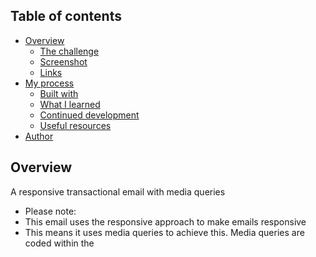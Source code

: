 ## Table of contents

- [Overview](#overview)
  - [The challenge](#the-challenge)
  - [Screenshot](#screenshot)
  - [Links](#links)
- [My process](#my-process)
  - [Built with](#built-with)
  - [What I learned](#what-i-learned)
  - [Continued development](#continued-development)
  - [Useful resources](#useful-resources)
- [Author](#author)

## Overview

A responsive transactional email with media queries

- Please note:
- This email uses the responsive approach to make emails responsive
- This means it uses media queries to achieve this. Media queries are coded within the <style> tag in the <head> tag and although most modern email apps support media queries some don't.
- If viewed in a Gmail app, emails for non-Gmail accounts for example don't support the <style> tag and hence no media queries.
- This email will not look responsive if viewed from the Gmail app on Android and Outlook.
- To build emails that is responsive for all environments, including
  the email apps that do not support modern CSS like media queries I use the fluid hybrid approach to responsive email development.
- Please see examples of this approach in my other emails on my website https://www.annie-indreiten.com/

### The challenge

- Creating a transactional responsive email with media queries.
- Most email apps support modern CSS and media queries but as mentioned above this email doesn't work on small screens
  viewed on Gmail apps or outlook.
- This is a transactional email so I didn't use many media queries.
- The email is being made responsive mainly from setting the container of the email to have a width of 100%. I set this as a media query within the <style> tag

### Screenshot

![](./images/READMEimg.png)

### Links

- Live Site URL: https://

## My process

- Based on a transactional email I received in my own email inbox
- I optimised and hosted the images online
- I coded the email follwing the CSS2 specificaton, using tables, inline CSS and some media queries to make it responsive
- As it's a transactional email not many media queries were used
  as everything needed to be displayed in one column.
- The best way to approach this type of email is by making the container of the email to be a width of 100% once you are in a smaller screen size than the maximum desktop screen size of 510px, i.e less than 479px
- I used the Desktop-first approach as that's the best practice for email development
- Made it look as good as possible for dark mode
- I tested my email using Litmus.
- I uploaded the email to the web via

### Built with

- HTML5 markup with CSS2
- The HTML document needs the following for the email to work on Outlook on Windows:
  '<html lang="en" xmlns="http://www.w3.org/1999/xhtml" xmlns:o="urn:schemas-microsoft-com:office:office">',
- '<meta name="x-apple-disable-message-reformatting"> ' prevents any unwanted scaling or zooming from Apple
- '<meta http-equiv="X-UA-Compatible" content="IE=edge" />' used for improving rendering in Iternet Explorer 9 or lower
- XML Tag ensures that Microsoft Outlook transforms everything in our email to adapt to the screen soom percentage in Windows
- Inline CSS which is best practice for email as some clients strip out the <head> of emails
- Some media queries within the <style> tag in <head> to make the email responsive
- Desktop-first workflow

### What I learned

I learnt how to code a responsive email with media queries and how to test an email for the various email clients

### Continued development

I will continue to improve and practice coding emails!

### Useful resources

I am thankful to Email Geeks, Remi Parmentier of https://www.hteumeuleu.com/, Nicole Merlin and https://www.goodemailcode.com/

## Author

- Website - https://www.annie-indreiten.com/
- Github – https://github.com/AnnieCat73
- LinkedIn - https://www.linkedin.com/in/annie-indreiten777/
